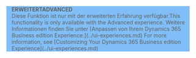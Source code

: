 <blockquote STYLE="background: #81BEF7;border-left:None"><span data-ttu-id="f467d-101"><b>ERWEITERT</b></span><span class="sxs-lookup"><span data-stu-id="f467d-101"><b>ADVANCED</b></span></span><br /><span data-ttu-id="f467d-102">Diese Funktion ist nur mit der erweiterten Erfahrung verfügbar.</span><span class="sxs-lookup"><span data-stu-id="f467d-102">This functionality is only available with the Advanced experience.</span></span> <span data-ttu-id="f467d-103">Weitere Informationen finden Sie unter [Anpassen von Ihrem Dynamics 365 Business edition Experience.](../ui-experiences.md) </span><span class="sxs-lookup"><span data-stu-id="f467d-103">For more information, see [Customizing Your Dynamics 365 Business edition  Experience](../ui-experiences.md) </span></span></blockquote>
